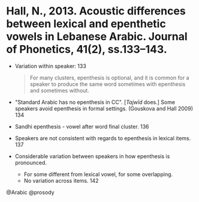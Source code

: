 # Hall, N., 2013. Acoustic differences between lexical and epenthetic vowels in Lebanese Arabic. Journal of Phonetics, 41(2), ss.133–143.

- Variation within speaker: 133

  > For many clusters, epenthesis is optional, and it is common for a speaker to produce the same word sometimes with epenthesis and sometimes without.

- "Standard Arabic has no epenthesis in CC". [*Tajwīd* does.] Some speakers avoid epenthesis in formal settings. (Gouskova and Hall 2009) 134

- Sandhi epenthesis - vowel after word final cluster. 136

- Speakers are not consistent with regards to epenthesis in lexical items. 137

- Considerable variation between speakers in how epenthesis is pronounced.
  - For some different from lexical vowel, for some overlapping. 
  - No variation across items. 142

@Arabic
@prosody
